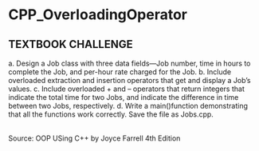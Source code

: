 # CPP_OverloadingOperator
<h2>TEXTBOOK CHALLENGE</h2>
<p>a. Design a Job class with three data fields—Job number, time in hours to complete the Job,
and per-hour rate charged for the Job.
b. Include overloaded extraction and insertion operators that get and display a Job’s values.
c. Include overloaded + and – operators that return integers that indicate the total time for
two Jobs, and indicate the difference in time between two Jobs, respectively.
d. Write a main()function demonstrating that all the functions work correctly. Save the file
as Jobs.cpp.
</p>
<br>
<footer>Source: OOP USing C++ by Joyce Farrell 4th Edition</footer>
